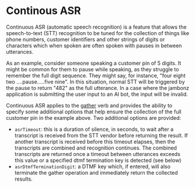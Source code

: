 # Continous ASR
Continuous ASR (automatic speech recognition) is a feature that allows the speech-to-text (STT) recognition to be tuned for the collection of things like phone numbers, customer identifiers and other strings of digits or characters which when spoken are often spoken with pauses in between utterances.

As an example, consider someone speaking a customer pin of 5 digits.  It might be common for them to pause while speaking, as they struggle to remember the full digit sequence.  They might say, for instance, "four eight two ....pause.....five nine".  In this situation, normal STT will be triggered by the pause to return "482" as the full utterance.  In a case where the jambonz application is submitting the user input to an AI bot, the input will be invalid.

Continuous ASR applies to the [gather]() verb and provides the ability to specify some additional options that help ensure the collection of the full customer pin in the example above. Two additional options are provided:

- `asrTimeout`: this is a duration of silence, in seconds, to wait after a transcript is received from the STT vendor before returning the result.  If another transcript is received before this timeout elapses, then the transcripts are combined and recognition continues.  The combined transcripts are returned once a timeout between utterances exceeds this value or a specified dtmf termination key is detected (see below)
- `asrDtmfTerminationDigit`: a DTMF key which, if entered, will also terminate the gather operation and immediately return the collected results.